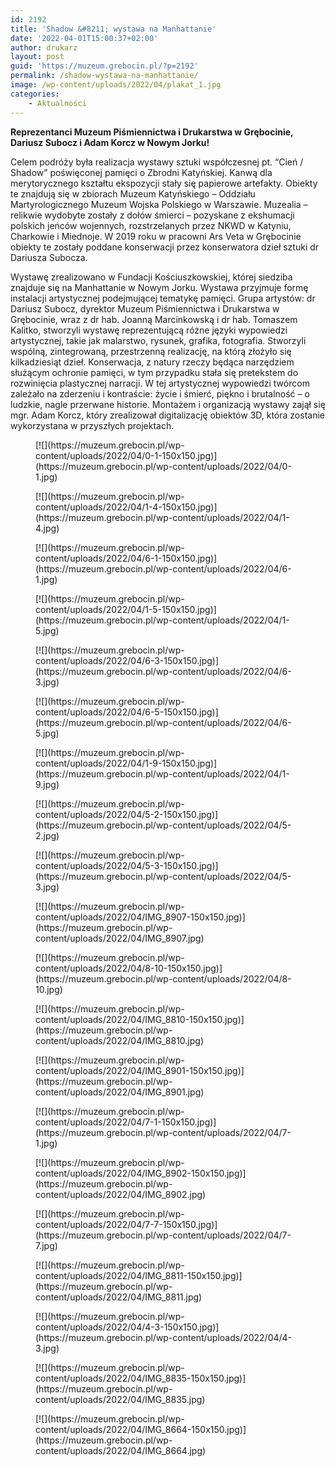 ```yaml
---
id: 2192
title: 'Shadow &#8211; wystawa na Manhattanie'
date: '2022-04-01T15:00:37+02:00'
author: drukarz
layout: post
guid: 'https://muzeum.grebocin.pl/?p=2192'
permalink: /shadow-wystawa-na-manhattanie/
image: /wp-content/uploads/2022/04/plakat_1.jpg
categories:
    - Aktualności
---
```


**Reprezentanci Muzeum Piśmiennictwa i Drukarstwa w Grębocinie, Dariusz Subocz i Adam Korcz w Nowym Jorku!**

Celem podróży była realizacja wystawy sztuki współczesnej pt. “Cień / Shadow” poświęconej pamięci o Zbrodni Katyńskiej. Kanwą dla merytorycznego kształtu ekspozycji stały się papierowe artefakty. Obiekty te znajdują się w zbiorach Muzeum Katyńskiego – Oddziału Martyrologicznego Muzeum Wojska Polskiego w Warszawie. Muzealia – relikwie wydobyte zostały z dołów śmierci – pozyskane z ekshumacji polskich jeńców wojennych, rozstrzelanych przez NKWD w Katyniu, Charkowie i Miednoje. W 2019 roku w pracowni Ars Veta w Grębocinie obiekty te zostały poddane konserwacji przez konserwatora dzieł sztuki dr Dariusza Subocza.

Wystawę zrealizowano w Fundacji Kościuszkowskiej, której siedziba znajduje się na Manhattanie w Nowym Jorku. Wystawa przyjmuje formę instalacji artystycznej podejmującej tematykę pamięci. Grupa artystów: dr Dariusz Subocz, dyrektor Muzeum Piśmiennictwa i Drukarstwa w Grębocinie, wraz z dr hab. Joanną Marcinkowską i dr hab. Tomaszem Kalitko, stworzyli wystawę reprezentującą różne języki wypowiedzi artystycznej, takie jak malarstwo, rysunek, grafika, fotografia. Stworzyli wspólną, zintegrowaną, przestrzenną realizację, na którą złożyło się kilkadziesiąt dzieł. Konserwacja, z natury rzeczy będąca narzędziem służącym ochronie pamięci, w tym przypadku stała się pretekstem do rozwinięcia plastycznej narracji. W tej artystycznej wypowiedzi twórcom zależało na zderzeniu i kontraście: życie i śmierć, piękno i brutalność – o ludzkie, nagle przerwane historie. Montażem i organizacją wystawy zajął się mgr. Adam Korcz, który zrealizował digitalizację obiektów 3D, która zostanie wykorzystana w przyszłych projektach.

<div class="gallery galleryid-2192 gallery-columns-5 gallery-size-thumbnail" id="gallery-26"><figure class="gallery-item"><div class="gallery-icon landscape"> [![](https://muzeum.grebocin.pl/wp-content/uploads/2022/04/0-1-150x150.jpg)](https://muzeum.grebocin.pl/wp-content/uploads/2022/04/0-1.jpg) </div></figure><figure class="gallery-item"><div class="gallery-icon landscape"> [![](https://muzeum.grebocin.pl/wp-content/uploads/2022/04/1-4-150x150.jpg)](https://muzeum.grebocin.pl/wp-content/uploads/2022/04/1-4.jpg) </div></figure><figure class="gallery-item"><div class="gallery-icon landscape"> [![](https://muzeum.grebocin.pl/wp-content/uploads/2022/04/6-1-150x150.jpg)](https://muzeum.grebocin.pl/wp-content/uploads/2022/04/6-1.jpg) </div></figure><figure class="gallery-item"><div class="gallery-icon landscape"> [![](https://muzeum.grebocin.pl/wp-content/uploads/2022/04/1-5-150x150.jpg)](https://muzeum.grebocin.pl/wp-content/uploads/2022/04/1-5.jpg) </div></figure><figure class="gallery-item"><div class="gallery-icon landscape"> [![](https://muzeum.grebocin.pl/wp-content/uploads/2022/04/6-3-150x150.jpg)](https://muzeum.grebocin.pl/wp-content/uploads/2022/04/6-3.jpg) </div></figure><figure class="gallery-item"><div class="gallery-icon landscape"> [![](https://muzeum.grebocin.pl/wp-content/uploads/2022/04/6-5-150x150.jpg)](https://muzeum.grebocin.pl/wp-content/uploads/2022/04/6-5.jpg) </div></figure><figure class="gallery-item"><div class="gallery-icon landscape"> [![](https://muzeum.grebocin.pl/wp-content/uploads/2022/04/1-9-150x150.jpg)](https://muzeum.grebocin.pl/wp-content/uploads/2022/04/1-9.jpg) </div></figure><figure class="gallery-item"><div class="gallery-icon landscape"> [![](https://muzeum.grebocin.pl/wp-content/uploads/2022/04/5-2-150x150.jpg)](https://muzeum.grebocin.pl/wp-content/uploads/2022/04/5-2.jpg) </div></figure><figure class="gallery-item"><div class="gallery-icon landscape"> [![](https://muzeum.grebocin.pl/wp-content/uploads/2022/04/5-3-150x150.jpg)](https://muzeum.grebocin.pl/wp-content/uploads/2022/04/5-3.jpg) </div></figure><figure class="gallery-item"><div class="gallery-icon landscape"> [![](https://muzeum.grebocin.pl/wp-content/uploads/2022/04/IMG_8907-150x150.jpg)](https://muzeum.grebocin.pl/wp-content/uploads/2022/04/IMG_8907.jpg) </div></figure><figure class="gallery-item"><div class="gallery-icon landscape"> [![](https://muzeum.grebocin.pl/wp-content/uploads/2022/04/8-10-150x150.jpg)](https://muzeum.grebocin.pl/wp-content/uploads/2022/04/8-10.jpg) </div></figure><figure class="gallery-item"><div class="gallery-icon portrait"> [![](https://muzeum.grebocin.pl/wp-content/uploads/2022/04/IMG_8810-150x150.jpg)](https://muzeum.grebocin.pl/wp-content/uploads/2022/04/IMG_8810.jpg) </div></figure><figure class="gallery-item"><div class="gallery-icon portrait"> [![](https://muzeum.grebocin.pl/wp-content/uploads/2022/04/IMG_8901-150x150.jpg)](https://muzeum.grebocin.pl/wp-content/uploads/2022/04/IMG_8901.jpg) </div></figure><figure class="gallery-item"><div class="gallery-icon landscape"> [![](https://muzeum.grebocin.pl/wp-content/uploads/2022/04/7-1-150x150.jpg)](https://muzeum.grebocin.pl/wp-content/uploads/2022/04/7-1.jpg) </div></figure><figure class="gallery-item"><div class="gallery-icon portrait"> [![](https://muzeum.grebocin.pl/wp-content/uploads/2022/04/IMG_8902-150x150.jpg)](https://muzeum.grebocin.pl/wp-content/uploads/2022/04/IMG_8902.jpg) </div></figure><figure class="gallery-item"><div class="gallery-icon landscape"> [![](https://muzeum.grebocin.pl/wp-content/uploads/2022/04/7-7-150x150.jpg)](https://muzeum.grebocin.pl/wp-content/uploads/2022/04/7-7.jpg) </div></figure><figure class="gallery-item"><div class="gallery-icon portrait"> [![](https://muzeum.grebocin.pl/wp-content/uploads/2022/04/IMG_8811-150x150.jpg)](https://muzeum.grebocin.pl/wp-content/uploads/2022/04/IMG_8811.jpg) </div></figure><figure class="gallery-item"><div class="gallery-icon landscape"> [![](https://muzeum.grebocin.pl/wp-content/uploads/2022/04/4-3-150x150.jpg)](https://muzeum.grebocin.pl/wp-content/uploads/2022/04/4-3.jpg) </div></figure><figure class="gallery-item"><div class="gallery-icon portrait"> [![](https://muzeum.grebocin.pl/wp-content/uploads/2022/04/IMG_8835-150x150.jpg)](https://muzeum.grebocin.pl/wp-content/uploads/2022/04/IMG_8835.jpg) </div></figure><figure class="gallery-item"><div class="gallery-icon portrait"> [![](https://muzeum.grebocin.pl/wp-content/uploads/2022/04/IMG_8664-150x150.jpg)](https://muzeum.grebocin.pl/wp-content/uploads/2022/04/IMG_8664.jpg) </div></figure> </div>